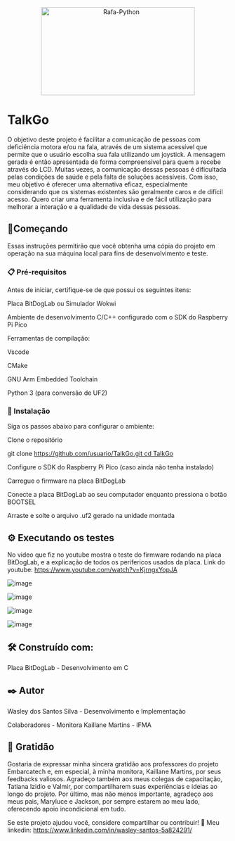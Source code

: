 <div align="center" >
  <img align="center" alt="Rafa-Python" height="200" width="350" src="https://ifce.edu.br/noticias/ifce-integra-capacitacao-nacional-em-sistemas-embarcados/captura-de-tela-2024-07-08-141318-1.jpg/@@images/54478835-b15d-4db9-84b1-7b0da1d40311.jpeg">
</div>

# TalkGo

O objetivo deste projeto é facilitar a comunicação de pessoas com deficiência motora e/ou na fala, através de um sistema acessível que permite que o 
usuário escolha sua fala utilizando um joystick. A mensagem gerada é então apresentada de forma compreensível para quem a recebe através do LCD. Muitas vezes, a comunicação dessas pessoas é dificultada pelas condições de saúde e pela falta de soluções acessíveis. Com isso, meu objetivo é oferecer uma alternativa eficaz, especialmente considerando que os 
sistemas existentes são geralmente caros e de difícil acesso. Quero criar uma ferramenta inclusiva e de fácil utilização para melhorar a interação e a qualidade de vida dessas pessoas.

## 🚀Começando

Essas instruções permitirão que você obtenha uma cópia do projeto em operação na sua máquina local para fins de desenvolvimento e teste.

### 📋 Pré-requisitos

Antes de iniciar, certifique-se de que possui os seguintes itens:

Placa BitDogLab ou Simulador Wokwi

Ambiente de desenvolvimento C/C++ configurado com o SDK do Raspberry Pi Pico

Ferramentas de compilação:

Vscode

CMake

GNU Arm Embedded Toolchain

Python 3 (para conversão de UF2)

### 🔧 Instalação

Siga os passos abaixo para configurar o ambiente:

Clone o repositório

git clone [https://github.com/usuario/TalkGo.git
cd TalkGo](https://github.com/wasleysantos/projetoComunicacaoAumentativa)

Configure o SDK do Raspberry Pi Pico (caso ainda não tenha instalado)

Carregue o firmware na placa BitDogLab

Conecte a placa BitDogLab ao seu computador enquanto pressiona o botão BOOTSEL

Arraste e solte o arquivo .uf2 gerado na unidade montada

## ⚙️ Executando os testes

No video que fiz no youtube mostra o teste do firmware rodando na placa BitDogLab, e a explicação de todos os perifericos usados da placa. 
Link do youtube: https://www.youtube.com/watch?v=KjrngxYopJA

![image](https://github.com/user-attachments/assets/3424a711-77cf-4cfb-95da-4de502a95250)

![image](https://github.com/user-attachments/assets/806c36f2-b78b-4a9f-89cc-087cb4dfba0a)

![image](https://github.com/user-attachments/assets/bff876da-86eb-4e53-a68a-575b74c45e39)

![image](https://github.com/user-attachments/assets/17b83d9a-d9fa-4e39-99e8-4992f6ee14e1)




## 🛠️ Construído com:

Placa BitDogLab - Desenvolvimento em C

## ✒️ Autor

Wasley dos Santos Silva - Desenvolvimento e Implementação

Colaboradores - Monitora Kaillane Martins - IFMA

## 🎁 Gratidão

Gostaria de expressar minha sincera gratidão aos professores do projeto Embarcatech e, em especial, à minha monitora, Kaillane Martins, por seus feedbacks valiosos. Agradeço também aos meus colegas de capacitação, Tatiana Izidio e Valmir, por compartilharem suas experiências e ideias ao longo do projeto. Por último, mas não menos importante, agradeço aos meus pais, Maryluce e Jackson, por sempre estarem ao meu lado, oferecendo apoio incondicional em tudo.

Se este projeto ajudou você, considere compartilhar ou contribuir! 📢
Meu linkedin: https://www.linkedin.com/in/wasley-santos-5a824291/
